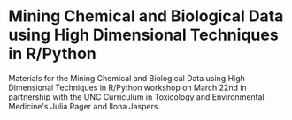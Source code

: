 # Mining Chemical and Biological Data using High Dimensional Techniques in R/Python
Materials for the Mining Chemical and Biological Data using High Dimensional Techniques in R/Python workshop on March 22nd in partnership with the UNC Curriculum in Toxicology and Environmental Medicine's Julia Rager and Ilona Jaspers.
